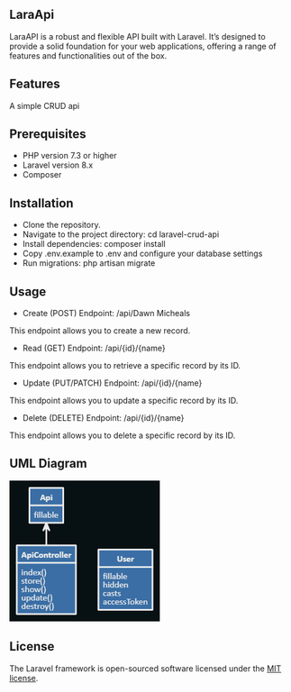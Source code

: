 

## LaraApi

LaraAPI is a robust and flexible API built with Laravel. It’s designed to provide a solid foundation for your web applications, offering a range of features and functionalities out of the box.

## Features
A simple CRUD api

## Prerequisites
- PHP version 7.3 or higher
- Laravel version 8.x
- Composer



## Installation
- Clone the repository.
- Navigate to the project directory: cd laravel-crud-api
- Install dependencies: composer install
- Copy .env.example to .env and configure your database settings
- Run migrations: php artisan migrate

## Usage
- Create (POST)
Endpoint: /api/Dawn Micheals

This endpoint allows you to create a new record.

- Read (GET)
Endpoint: /api/{id}/{name}

This endpoint allows you to retrieve a specific record by its ID.

- Update (PUT/PATCH)
Endpoint: /api/{id}/{name}

This endpoint allows you to update a specific record by its ID.

- Delete (DELETE)
Endpoint: /api/{id}/{name}

This endpoint allows you to delete a specific record by its ID.

## UML Diagram
![Alt text](image.png)

## License

The Laravel framework is open-sourced software licensed under the [MIT license](https://opensource.org/licenses/MIT).
